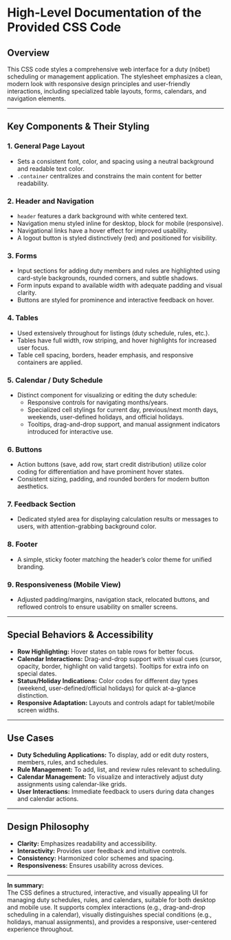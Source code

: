 # High-Level Documentation of the Provided CSS Code

## Overview
This CSS code styles a comprehensive web interface for a duty (nöbet) scheduling or management application. The stylesheet emphasizes a clean, modern look with responsive design principles and user-friendly interactions, including specialized table layouts, forms, calendars, and navigation elements.

---

## Key Components & Their Styling

### 1. **General Page Layout**
- Sets a consistent font, color, and spacing using a neutral background and readable text color.
- `.container` centralizes and constrains the main content for better readability.

### 2. **Header and Navigation**
- `header` features a dark background with white centered text.
- Navigation menu styled inline for desktop, block for mobile (responsive).
- Navigational links have a hover effect for improved usability.
- A logout button is styled distinctively (red) and positioned for visibility.

### 3. **Forms**
- Input sections for adding duty members and rules are highlighted using card-style backgrounds, rounded corners, and subtle shadows.
- Form inputs expand to available width with adequate padding and visual clarity.
- Buttons are styled for prominence and interactive feedback on hover.

### 4. **Tables**
- Used extensively throughout for listings (duty schedule, rules, etc.).
- Tables have full width, row striping, and hover highlights for increased user focus.
- Table cell spacing, borders, header emphasis, and responsive containers are applied.

### 5. **Calendar / Duty Schedule**
- Distinct component for visualizing or editing the duty schedule:
  - Responsive controls for navigating months/years.
  - Specialized cell stylings for current day, previous/next month days, weekends, user-defined holidays, and official holidays.
  - Tooltips, drag-and-drop support, and manual assignment indicators introduced for interactive use.
  
### 6. **Buttons**
- Action buttons (save, add row, start credit distribution) utilize color coding for differentiation and have prominent hover states.
- Consistent sizing, padding, and rounded borders for modern button aesthetics.

### 7. **Feedback Section**
- Dedicated styled area for displaying calculation results or messages to users, with attention-grabbing background color.

### 8. **Footer**
- A simple, sticky footer matching the header’s color theme for unified branding.

### 9. **Responsiveness (Mobile View)**
- Adjusted padding/margins, navigation stack, relocated buttons, and reflowed controls to ensure usability on smaller screens.

---

## Special Behaviors & Accessibility

- **Row Highlighting:** Hover states on table rows for better focus.
- **Calendar Interactions:** Drag-and-drop support with visual cues (cursor, opacity, border, highlight on valid targets). Tooltips for extra info on special dates.
- **Status/Holiday Indications:** Color codes for different day types (weekend, user-defined/official holidays) for quick at-a-glance distinction.
- **Responsive Adaptation:** Layouts and controls adapt for tablet/mobile screen widths.

---

## Use Cases

- **Duty Scheduling Applications:** To display, add or edit duty rosters, members, rules, and schedules.
- **Rule Management:** To add, list, and review rules relevant to scheduling.
- **Calendar Management:** To visualize and interactively adjust duty assignments using calendar-like grids.
- **User Interactions:** Immediate feedback to users during data changes and calendar actions.

---

## Design Philosophy

- **Clarity:** Emphasizes readability and accessibility.
- **Interactivity:** Provides user feedback and intuitive controls.
- **Consistency:** Harmonized color schemes and spacing.
- **Responsiveness:** Ensures usability across devices.

---

**In summary:**  
The CSS defines a structured, interactive, and visually appealing UI for managing duty schedules, rules, and calendars, suitable for both desktop and mobile use. It supports complex interactions (e.g., drag-and-drop scheduling in a calendar), visually distinguishes special conditions (e.g., holidays, manual assignments), and provides a responsive, user-centered experience throughout.